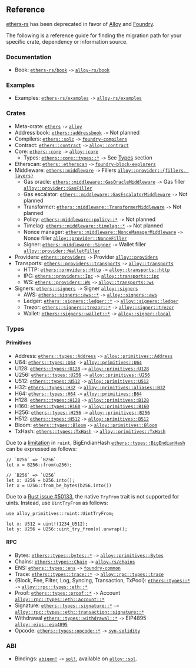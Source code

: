 ## Reference

[ethers-rs](https://github.com/gakonst/ethers-rs/) has been deprecated in favor of [Alloy](https://github.com/alloy-rs/) and [Foundry](https://github.com/foundry-rs/).

The following is a reference guide for finding the migration path for your specific crate, dependency or information source.

### Documentation

- Book: [`ethers-rs/book`](https://github.com/gakonst/ethers-rs/tree/master/book) `->` [`alloy-rs/book`](https://github.com/alloy-rs/book)

### Examples

- Examples: [`ethers-rs/examples`](https://github.com/gakonst/ethers-rs/tree/master/examples) `->` [`alloy-rs/examples`](https://github.com/alloy-rs/examples)

### Crates

- Meta-crate: [`ethers`](https://github.com/gakonst/ethers-rs/tree/master/ethers) `->` [`alloy`](https://github.com/alloy-rs/alloy/tree/main/crates/alloy)
- Address book: [`ethers::addressbook`](https://github.com/gakonst/ethers-rs/tree/master/ethers-addressbook) `->` Not planned
- Compilers: [`ethers::solc`](https://github.com/gakonst/ethers-rs/tree/master/ethers-solc) `->` [`foundry-compilers`](https://github.com/foundry-rs/compilers)
- Contract: [`ethers::contract`](https://github.com/gakonst/ethers-rs/tree/master/ethers-contract) `->` [`alloy::contract`](https://github.com/alloy-rs/alloy/tree/main/crates/contract)
- Core: [`ethers::core`](https://github.com/gakonst/ethers-rs/tree/master/ethers-core) `->` [`alloy::core`](https://github.com/alloy-rs/core)
  - Types: [`ethers::core::types::*`](https://github.com/gakonst/ethers-rs/tree/master/ethers-core/src/types) `->` See [Types](#types) section
- Etherscan: [`ethers::etherscan`](https://github.com/gakonst/ethers-rs/tree/master/ethers-etherscan) `->` [`foundry-block-explorers`](https://github.com/foundry-rs/block-explorers)
- Middleware: [`ethers::middleware`](https://github.com/gakonst/ethers-rs/tree/master/ethers-middleware) `->` Fillers [`alloy::provider::{fillers, layers}`](https://github.com/alloy-rs/alloy/tree/main/crates/provider/src)
  - Gas oracle: [`ethers::middleware::GasOracleMiddleware`](https://github.com/gakonst/ethers-rs/tree/master/ethers-middleware/src/gas_oracle/middleware.rs) `->` Gas filler [`alloy::provider::GasFiller`](https://github.com/alloy-rs/examples/tree/main/examples/fillers/examples/gas_filler.rs)
  - Gas escalator: [`ethers::middleware::GasEscalatorMiddleware`](https://github.com/gakonst/ethers-rs/tree/master/ethers-middleware/src/gas_escalator) `->` Not planned
  - Transformer: [`ethers::middleware::TransformerMiddleware`](https://github.com/gakonst/ethers-rs/tree/master/ethers-middleware/src/transformer) `->` Not planned
  - Policy: [`ethers::middleware::policy::*`](https://github.com/gakonst/ethers-rs/blob/master/ethers-middleware/src/policy.rs) `->` Not planned
  - Timelag: [`ethers::middleware::timelag::*`](https://github.com/gakonst/ethers-rs/tree/master/ethers-middleware/src/timelag) `->` Not planned
  - Nonce manager: [`ethers::middleware::NonceManagerMiddleware`](https://github.com/gakonst/ethers-rs/tree/master/ethers-middleware/src/nonce_manager.rs) `->` Nonce filler [`alloy::provider::NonceFiller`](https://github.com/alloy-rs/alloy/tree/main/crates/provider/src/fillers/nonce.rs)
  - Signer: [`ethers::middleware::Signer`](https://github.com/gakonst/ethers-rs/tree/master/ethers-middleware/src/signer.rs) `->` Wallet filler [`alloy::provider::WalletFiller`](https://github.com/alloy-rs/alloy/tree/main/crates/provider/src/fillers/wallet.rs)
- Providers: [`ethers::providers`](https://github.com/gakonst/ethers-rs/tree/master/ethers-providers) `->` Provider [`alloy::providers`](https://github.com/alloy-rs/alloy/tree/main/crates/provider)
- Transports: [`ethers::providers::transports`](https://github.com/gakonst/ethers-rs/tree/master/ethers-providers/src/rpc/transports) `->` [`alloy::transports`](https://github.com/alloy-rs/alloy/tree/main/crates/transport)
  - HTTP: [`ethers::providers::Http`](https://github.com/gakonst/ethers-rs/tree/master/ethers-providers/src/rpc/transports/http.rs) `->` [`alloy::transports::http`](https://github.com/alloy-rs/alloy/tree/main/crates/transport-http)
  - IPC: [`ethers::providers::Ipc`](https://github.com/gakonst/ethers-rs/tree/master/ethers-providers/src/rpc/transports/ipc.rs) `->` [`alloy::transports::ipc`](https://github.com/alloy-rs/alloy/tree/main/crates/transport-ipc)
  - WS: [`ethers::providers::Ws`](https://github.com/gakonst/ethers-rs/tree/master/ethers-providers/src/rpc/transports/ws) `->` [`alloy::transports::ws`](https://github.com/alloy-rs/alloy/tree/main/crates/transport-ws)
- Signers: [`ethers::signers`](https://github.com/gakonst/ethers-rs/tree/master/ethers-signers) `->` Signer [`alloy::signers`](https://github.com/alloy-rs/alloy/tree/main/crates/signer)
  - AWS: [`ethers::signers::aws::*`](https://github.com/gakonst/ethers-rs/tree/master/ethers-signers/src/aws) `->` [`alloy::signers::aws`](https://github.com/alloy-rs/alloy/tree/main/crates/signer-aws)
  - Ledger: [`ethers::signers::ledger::*`](https://github.com/gakonst/ethers-rs/tree/master/ethers-signers/src/ledger) `->` [`alloy::signers::ledger`](https://github.com/alloy-rs/alloy/tree/main/crates/signer-ledger)
  - Trezor: [`ethers::signers::trezor::*`](https://github.com/gakonst/ethers-rs/tree/master/ethers-signers/src/trezor) `->` [`alloy::signer::trezor`](https://github.com/alloy-rs/alloy/tree/main/crates/signer-trezor)
  - Wallet: [`ethers::signers::wallet::*`](https://github.com/gakonst/ethers-rs/tree/master/ethers-signers/src/wallet) `->` [`alloy::signer::local`](https://github.com/alloy-rs/alloy/tree/main/crates/signer-local)

### Types

#### Primitives

- Address: [`ethers::types::Address`](https://github.com/gakonst/ethers-rs/tree/master/ethers-core/src/types/mod.rs) `->` [`alloy::primitives::Address`](https://github.com/alloy-rs/core/tree/main/crates/primitives/src/lib.rs)
- U64: [`ethers::types::U64`](https://github.com/gakonst/ethers-rs/tree/master/ethers-core/src/types/mod.rs) `->` [`alloy::primitives::U64`](https://github.com/alloy-rs/core/tree/main/crates/primitives/src/lib.rs)
- U128: [`ethers::types::U128`](https://github.com/gakonst/ethers-rs/tree/master/ethers-core/src/types/mod.rs) `->` [`alloy::primitives::U128`](https://github.com/alloy-rs/core/tree/main/crates/primitives/src/lib.rs)
- U256: [`ethers::types::U256`](https://github.com/gakonst/ethers-rs/tree/master/ethers-core/src/types/mod.rs) `->` [`alloy::primitives::U256`](https://github.com/alloy-rs/core/tree/main/crates/primitives/src/lib.rs)
- U512: [`ethers::types::U512`](https://github.com/gakonst/ethers-rs/tree/master/ethers-core/src/types/mod.rs) `->` [`alloy::primitives::U512`](https://github.com/alloy-rs/core/tree/main/crates/primitives/src/lib.rs)
- H32: [`ethers::types::H32`](https://github.com/gakonst/ethers-rs/tree/master/ethers-core/src/types/mod.rs) `->` [`alloy::primitives::aliases::B32`](https://github.com/alloy-rs/core/tree/main/crates/primitives/src/lib.rs)
- H64: [`ethers::types::H64`](https://github.com/gakonst/ethers-rs/tree/master/ethers-core/src/types/mod.rs) `->` [`alloy::primitives::B64`](https://github.com/alloy-rs/core/tree/main/crates/primitives/src/lib.rs)
- H128: [`ethers::types::H128`](https://github.com/gakonst/ethers-rs/tree/master/ethers-core/src/types/mod.rs) `->` [`alloy::primitives::B128`](https://github.com/alloy-rs/core/tree/main/crates/primitives/src/lib.rs)
- H160: [`ethers::types::H160`](https://github.com/gakonst/ethers-rs/tree/master/ethers-core/src/types/mod.rs) `->` [`alloy::primitives::B160`](https://github.com/alloy-rs/core/tree/main/crates/primitives/src/lib.rs)
- H256: [`ethers::types::H256`](https://github.com/gakonst/ethers-rs/tree/master/ethers-core/src/types/mod.rs) `->` [`alloy::primitives::B256`](https://github.com/alloy-rs/core/tree/main/crates/primitives/src/lib.rs)
- H512: [`ethers::types::H512`](https://github.com/gakonst/ethers-rs/tree/master/ethers-core/src/types/mod.rs) `->` [`alloy::primitives::B512`](https://github.com/alloy-rs/core/tree/main/crates/primitives/src/lib.rs)
- Bloom: [`ethers::types::Bloom`](https://github.com/gakonst/ethers-rs/tree/master/ethers-core/src/types/mod.rs) `->` [`alloy::primitives::Bloom`](https://github.com/alloy-rs/core/tree/main/crates/primitives/src/lib.rs)
- TxHash: [`ethers::types::TxHash`](https://github.com/gakonst/ethers-rs/tree/master/ethers-core/src/types/mod.rs) `->` [`alloy::primitives::TxHash`](https://github.com/alloy-rs/core/tree/main/crates/primitives/src/lib.rs)

Due to a [limitation](https://github.com/alloy-rs/core/issues/554#issuecomment-1978620017) in `ruint`, BigEndianHash [`ethers::types::BigEndianHash`](https://github.com/gakonst/ethers-rs/tree/master/ethers-core/src/types/mod.rs) can be expressed as follows:

```rust,ignore
// `U256` => `B256`
let x = B256::from(u256);

// `B256` => `U256`
let x: U256 = b256.into();
let x = U256::from_be_bytes(b256.into())
```

Due to a [Rust issue #50133](https://github.com/rust-lang/rust/issues/50133), the native `TryFrom` trait is not supported for uints. Instead, use `UintTryFrom` as follows:

```rust,ignore
use alloy_primitives::ruint::UintTryFrom;

let x: U512 = uint!(1234_U512);
let y: U256 = U256::uint_try_from(x).unwrap();
```

#### RPC

- Bytes: [`ethers::types::bytes::*`](https://github.com/gakonst/ethers-rs/tree/master/ethers-core/src/types/bytes.rs) `->` [`alloy::primitives::Bytes`](https://github.com/alloy-rs/core/tree/main/crates/primitives/src/lib.rs)
- Chains: [`ethers::types::Chain`](https://github.com/gakonst/ethers-rs/tree/master/ethers-core/src/types/chain.rs) `->` [`alloy-rs/chains`](https://github.com/alloy-rs/chains)
- ENS: [`ethers::types::ens`](https://github.com/gakonst/ethers-rs/tree/master/ethers-core/src/types/ens.rs) `->` [`foundry-common`](https://github.com/foundry-rs/foundry/tree/master/crates/common/src/ens.rs)
- Trace: [`ethers::types::trace::*`](https://github.com/gakonst/ethers-rs/tree/master/ethers-core/src/types/trace) `->` [`alloy::rpc::types::trace`](https://github.com/alloy-rs/alloy/tree/main/crates/rpc-types-trace)
- {Block, Fee, Filter, Log, Syncing, Transaction, TxPool}: [`ethers::types::*`](https://github.com/gakonst/ethers-rs/tree/master/ethers-core/src/types) `->` [`alloy::rpc::types::eth::*`](https://github.com/alloy-rs/alloy/tree/main/crates/rpc-types/src/eth)
- Proof: [`ethers::types::proof::*`](https://github.com/gakonst/ethers-rs/tree/master/ethers-core/src/types/proof.rs) `->` Account [`alloy::rpc::types::eth::account::*`](https://github.com/alloy-rs/alloy/tree/main/crates/rpc-types/src/eth/account.rs)
- Signature: [`ethers::types::signature::*`](https://github.com/gakonst/ethers-rs/tree/master/ethers-core/src/types/signature.rs) `->` [`alloy::rpc::types::eth::transaction::signature::*`](https://github.com/alloy-rs/alloy/tree/main/crates/rpc-types/src/eth/transaction/signature.rs)
- Withdrawal [`ethers::types::withdrawal::*`](https://github.com/gakonst/ethers-rs/tree/master/ethers-core/src/types/withdrawal.rs) `->` EIP4895 [`alloy::eips::eip4895`](https://github.com/alloy-rs/alloy/tree/main/crates/eips/src/eip4895.rs)
- Opcode: [`ethers::types::opcode::*`](https://github.com/gakonst/ethers-rs/tree/master/ethers-core/src/types/opcode.rs) `->` [`syn-solidity`](https://github.com/alloy-rs/core/tree/main/crates/syn-solidity)

### ABI

- Bindings: [`abigen!`](https://github.com/gakonst/ethers-rs/tree/51fe937f6515689b17a3a83b74a05984ad3a7f11/ethers-contract/ethers-contract-abigen) `->` [`sol!`](https://github.com/alloy-rs/core/tree/main/crates/sol-types), available on [`alloy::sol`](https://github.com/alloy-rs/alloy/blob/aea7e07b4b335a3a35e3870a6c277d397d0f3932/crates/alloy/src/lib.rs#L52-L64).
